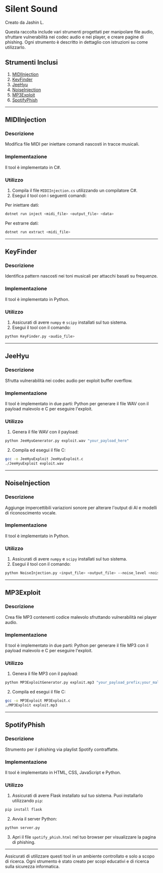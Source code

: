 # Silent Sound

Creato da Jashin L.

Questa raccolta include vari strumenti progettati per manipolare file audio, sfruttare vulnerabilità nei codec audio e nei player, e creare pagine di phishing. Ogni strumento è descritto in dettaglio con istruzioni su come utilizzarlo.

## Strumenti Inclusi

1. [MIDIInjection](#midiinjection)
2. [KeyFinder](#keyfinder)
3. [JeeHyu](#jeehyu)
4. [NoiseInjection](#noiseinjection)
5. [MP3Exploit](#mp3exploit)
6. [SpotifyPhish](#spotifyphish)

---

## MIDIInjection

### Descrizione

Modifica file MIDI per iniettare comandi nascosti in tracce musicali.

### Implementazione

Il tool è implementato in C#.

### Utilizzo

1. Compila il file `MIDIInjection.cs` utilizzando un compilatore C#.
2. Esegui il tool con i seguenti comandi:

Per iniettare dati:
```sh
dotnet run inject <midi_file> <output_file> <data>
```

Per estrarre dati:
```sh
dotnet run extract <midi_file>
```

---

## KeyFinder

### Descrizione

Identifica pattern nascosti nei toni musicali per attacchi basati su frequenze.

### Implementazione

Il tool è implementato in Python.

### Utilizzo

1. Assicurati di avere `numpy` e `scipy` installati sul tuo sistema.
2. Esegui il tool con il comando:

```sh
python KeyFinder.py <audio_file>
```

---

## JeeHyu

### Descrizione

Sfrutta vulnerabilità nei codec audio per exploit buffer overflow.

### Implementazione

Il tool è implementato in due parti: Python per generare il file WAV con il payload malevolo e C per eseguire l'exploit.

### Utilizzo

1. Genera il file WAV con il payload:
```sh
python JeeHyuGenerator.py exploit.wav "your_payload_here"
```

2. Compila ed esegui il file C:
```sh
gcc -o JeeHyuExploit JeeHyuExploit.c
./JeeHyuExploit exploit.wav
```

---

## NoiseInjection

### Descrizione

Aggiunge impercettibili variazioni sonore per alterare l'output di AI e modelli di riconoscimento vocale.

### Implementazione

Il tool è implementato in Python.

### Utilizzo

1. Assicurati di avere `numpy` e `scipy` installati sul tuo sistema.
2. Esegui il tool con il comando:

```sh
python NoiseInjection.py <input_file> <output_file> --noise_level <noise_level>
```

---

## MP3Exploit

### Descrizione

Crea file MP3 contenenti codice malevolo sfruttando vulnerabilità nei player audio.

### Implementazione

Il tool è implementato in due parti: Python per generare il file MP3 con il payload malevolo e C per eseguire l'exploit.

### Utilizzo

1. Genera il file MP3 con il payload:
```sh
python MP3ExploitGenerator.py exploit.mp3 "your_payload_prefix;your_malicious_command_here"
```

2. Compila ed esegui il file C:
```sh
gcc -o MP3Exploit MP3Exploit.c
./MP3Exploit exploit.mp3
```

---

## SpotifyPhish

### Descrizione

Strumento per il phishing via playlist Spotify contraffatte.

### Implementazione

Il tool è implementato in HTML, CSS, JavaScript e Python.

### Utilizzo

1. Assicurati di avere Flask installato sul tuo sistema. Puoi installarlo utilizzando `pip`:
```sh
pip install flask
```

2. Avvia il server Python:
```sh
python server.py
```

3. Apri il file `spotify_phish.html` nel tuo browser per visualizzare la pagina di phishing.

---

Assicurati di utilizzare questi tool in un ambiente controllato e solo a scopo di ricerca. Ogni strumento è stato creato per scopi educativi e di ricerca sulla sicurezza informatica.

